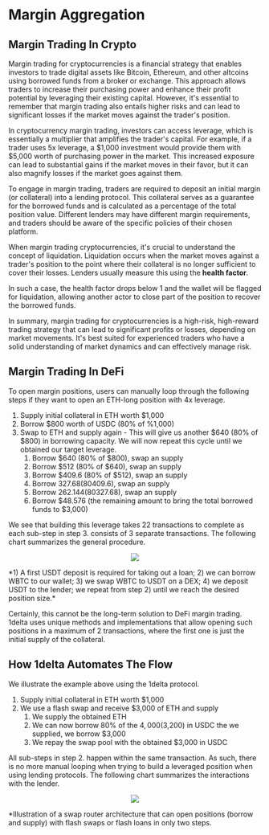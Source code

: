 # Margin Aggregation

## Margin Trading In Crypto

Margin trading for cryptocurrencies is a financial strategy that enables investors to trade digital assets like Bitcoin, Ethereum, and other altcoins using borrowed funds from a broker or exchange. This approach allows traders to increase their purchasing power and enhance their profit potential by leveraging their existing capital. However, it's essential to remember that margin trading also entails higher risks and can lead to significant losses if the market moves against the trader's position.

In cryptocurrency margin trading, investors can access leverage, which is essentially a multiplier that amplifies the trader's capital. For example, if a trader uses 5x leverage, a $1,000 investment would provide them with $5,000 worth of purchasing power in the market. This increased exposure can lead to substantial gains if the market moves in their favor, but it can also magnify losses if the market goes against them.

To engage in margin trading, traders are required to deposit an initial margin (or collateral) into a lending protocol. This collateral serves as a guarantee for the borrowed funds and is calculated as a percentage of the total position value. Different lenders may have different margin requirements, and traders should be aware of the specific policies of their chosen platform.

When margin trading cryptocurrencies, it's crucial to understand the concept of liquidation. Liquidation occurs when the market moves against a trader's position to the point where their collateral is no longer sufficient to cover their losses. Lenders usually measure this using the **health factor**.

In such a case, the health factor drops below 1 and the wallet will be flagged for liquidation, allowing another actor to close part of the position to recover the borrowed funds.

In summary, margin trading for cryptocurrencies is a high-risk, high-reward trading strategy that can lead to significant profits or losses, depending on market movements. It's best suited for experienced traders who have a solid understanding of market dynamics and can effectively manage risk.

## Margin Trading In DeFi

To open margin positions, users can manually loop through the following steps if they want to open an ETH-long position with 4x leverage.

1. Supply initial collateral in ETH worth $1,000
2. Borrow $800 worth of USDC (80% of %1,000)
3. Swap to ETH and supply again - This will give us another $640 (80% of $800) in borrowing capacity. We will now repeat this cycle until we obtained our target leverage.
    1. Borrow $640 (80% of $800), swap an supply
    2. Borrow $512 (80% of $640), swap an supply
    3. Borrow $409.6 (80% of $512), swap an supply
    4. Borrow $327.68 (80% of$409.6), swap an supply
    5. Borrow $262.144 (80% of$327.68), swap an supply
    6. Borrow $48.576 (the remaining amount to bring the total borrowed funds to $3,000)

We see that building this leverage takes 22 transactions to complete as each sub-step in step 3. consists of 3 separate transactions. The following chart summarizes the general procedure.

<p align="center">
  <img src="./assets/manual-looping.png" />
</p>
*1) A first USDT deposit is required for taking out a loan; 2) we can borrow WBTC to our wallet; 3) we swap WBTC to USDT on a DEX; 4) we deposit USDT to the lender; we repeat from step 2) until we reach the desired position size.*


Certainly, this cannot be the long-term solution to DeFi margin trading. 1delta uses unique methods and implementations that allow opening such positions in a maximum of 2 transactions, where the first one is just the initial supply of the collateral.

## How 1delta Automates The Flow

We illustrate the example above using the 1delta protocol.

1. Supply initial collateral in ETH worth $1,000
2. We use a flash swap and receive $3,000 of ETH and supply
    1. We supply the obtained ETH
    2. We can now borrow 80% of the $4,000 ($3,200) in USDC the we supplied, we borrow $3,000
    3. We repay the swap pool with the obtained $3,000 in USDC

All sub-steps in step 2. happen within the same transaction. As such, there is no more manual looping when trying to build a leveraged position when using lending protocols. The following chart summarizes the interactions with the lender.

<p align="center">
  <img src="./assets/delegation-automation.png" />
</p>
*Illustration of a swap router architecture that can open positions (borrow and supply) with flash swaps or flash loans in only two steps.
